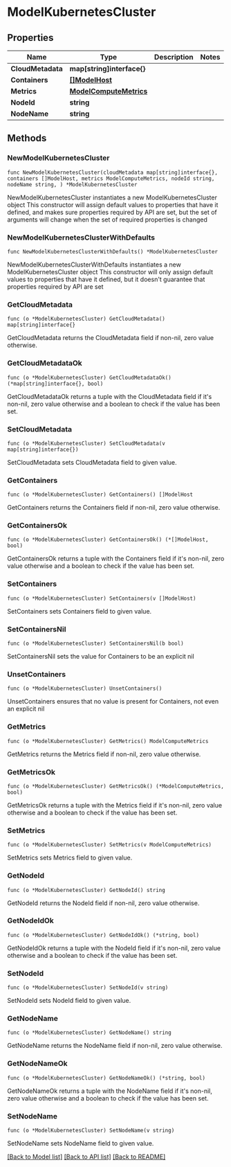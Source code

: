 # ModelKubernetesCluster

## Properties

Name | Type | Description | Notes
------------ | ------------- | ------------- | -------------
**CloudMetadata** | **map[string]interface{}** |  | 
**Containers** | [**[]ModelHost**](ModelHost.md) |  | 
**Metrics** | [**ModelComputeMetrics**](ModelComputeMetrics.md) |  | 
**NodeId** | **string** |  | 
**NodeName** | **string** |  | 

## Methods

### NewModelKubernetesCluster

`func NewModelKubernetesCluster(cloudMetadata map[string]interface{}, containers []ModelHost, metrics ModelComputeMetrics, nodeId string, nodeName string, ) *ModelKubernetesCluster`

NewModelKubernetesCluster instantiates a new ModelKubernetesCluster object
This constructor will assign default values to properties that have it defined,
and makes sure properties required by API are set, but the set of arguments
will change when the set of required properties is changed

### NewModelKubernetesClusterWithDefaults

`func NewModelKubernetesClusterWithDefaults() *ModelKubernetesCluster`

NewModelKubernetesClusterWithDefaults instantiates a new ModelKubernetesCluster object
This constructor will only assign default values to properties that have it defined,
but it doesn't guarantee that properties required by API are set

### GetCloudMetadata

`func (o *ModelKubernetesCluster) GetCloudMetadata() map[string]interface{}`

GetCloudMetadata returns the CloudMetadata field if non-nil, zero value otherwise.

### GetCloudMetadataOk

`func (o *ModelKubernetesCluster) GetCloudMetadataOk() (*map[string]interface{}, bool)`

GetCloudMetadataOk returns a tuple with the CloudMetadata field if it's non-nil, zero value otherwise
and a boolean to check if the value has been set.

### SetCloudMetadata

`func (o *ModelKubernetesCluster) SetCloudMetadata(v map[string]interface{})`

SetCloudMetadata sets CloudMetadata field to given value.


### GetContainers

`func (o *ModelKubernetesCluster) GetContainers() []ModelHost`

GetContainers returns the Containers field if non-nil, zero value otherwise.

### GetContainersOk

`func (o *ModelKubernetesCluster) GetContainersOk() (*[]ModelHost, bool)`

GetContainersOk returns a tuple with the Containers field if it's non-nil, zero value otherwise
and a boolean to check if the value has been set.

### SetContainers

`func (o *ModelKubernetesCluster) SetContainers(v []ModelHost)`

SetContainers sets Containers field to given value.


### SetContainersNil

`func (o *ModelKubernetesCluster) SetContainersNil(b bool)`

 SetContainersNil sets the value for Containers to be an explicit nil

### UnsetContainers
`func (o *ModelKubernetesCluster) UnsetContainers()`

UnsetContainers ensures that no value is present for Containers, not even an explicit nil
### GetMetrics

`func (o *ModelKubernetesCluster) GetMetrics() ModelComputeMetrics`

GetMetrics returns the Metrics field if non-nil, zero value otherwise.

### GetMetricsOk

`func (o *ModelKubernetesCluster) GetMetricsOk() (*ModelComputeMetrics, bool)`

GetMetricsOk returns a tuple with the Metrics field if it's non-nil, zero value otherwise
and a boolean to check if the value has been set.

### SetMetrics

`func (o *ModelKubernetesCluster) SetMetrics(v ModelComputeMetrics)`

SetMetrics sets Metrics field to given value.


### GetNodeId

`func (o *ModelKubernetesCluster) GetNodeId() string`

GetNodeId returns the NodeId field if non-nil, zero value otherwise.

### GetNodeIdOk

`func (o *ModelKubernetesCluster) GetNodeIdOk() (*string, bool)`

GetNodeIdOk returns a tuple with the NodeId field if it's non-nil, zero value otherwise
and a boolean to check if the value has been set.

### SetNodeId

`func (o *ModelKubernetesCluster) SetNodeId(v string)`

SetNodeId sets NodeId field to given value.


### GetNodeName

`func (o *ModelKubernetesCluster) GetNodeName() string`

GetNodeName returns the NodeName field if non-nil, zero value otherwise.

### GetNodeNameOk

`func (o *ModelKubernetesCluster) GetNodeNameOk() (*string, bool)`

GetNodeNameOk returns a tuple with the NodeName field if it's non-nil, zero value otherwise
and a boolean to check if the value has been set.

### SetNodeName

`func (o *ModelKubernetesCluster) SetNodeName(v string)`

SetNodeName sets NodeName field to given value.



[[Back to Model list]](../README.md#documentation-for-models) [[Back to API list]](../README.md#documentation-for-api-endpoints) [[Back to README]](../README.md)


